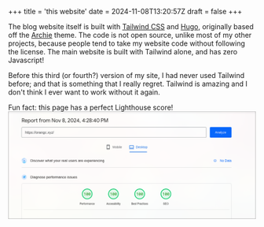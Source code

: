 +++
title = 'this website'
date = 2024-11-08T13:20:57Z
draft = false
+++

The blog website itself is built with [Tailwind CSS](https://tailwindcss.com/) and [Hugo](https://gohugo.io/), originally based off the [Archie](https://github.com/athul/archie) theme. The code is not open source, unlike most of my other projects, because people tend to take my website code without following the license. The main website is built with Tailwind alone, and has zero Javascript!

Before this third (or fourth?) version of my site, I had never used Tailwind before; and that is something that I really regret. Tailwind is amazing and I don't think I ever want to work without it again.

Fun fact: this page has a perfect Lighthouse score!
![Lighthouse Score](../../assets/lighthouse-score.png)